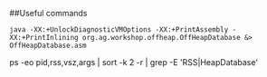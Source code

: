 ##Useful commands

```
java -XX:+UnlockDiagnosticVMOptions -XX:+PrintAssembly -XX:+PrintInlining org.ag.workshop.offheap.OffHeapDatabase &> OffHeapDatabase.asm
```


ps -eo pid,rss,vsz,args | sort -k 2 -r | grep -E 'RSS|HeapDatabase'

